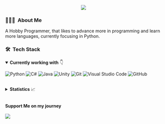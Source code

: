 <p align="center">
<img src="https://capsule-render.vercel.app/api?type=waving&color=timeGradient&height=300&&section=header&text=HI%20THERE!&fontSize=90&fontAlign=50&fontAlignY=30&desc=I%20am%20zSynctic!&descAlign=50&descSize=30&animation=twinkling">
</p>

<h3> 👨🏻‍💻 &nbsp;About Me </h3>

A Hobby Programmer, that likes to advance more in programming and learn more languages, currently focusing in Python.

<h3> 🛠 &nbsp;Tech Stack</h3>

<details open>
  <summary><b>Currently working with</b> 👇</summary>
  
  <p></p>
  
  ![Python](https://img.shields.io/badge/Python-3776AB?style=for-the-badge&logo=python&logoColor=white)
  ![C#](https://img.shields.io/badge/C%23-239120?style=for-the-badge&logo=c-sharp&logoColor=white)
  ![Java](https://res.cloudinary.com/practicaldev/image/fetch/s--KR6jSVNe--/c_limit%2Cf_auto%2Cfl_progressive%2Cq_auto%2Cw_880/https://img.shields.io/badge/Java-ED8B00%3Fstyle%3Dfor-the-badge%26logo%3Djava%26logoColor%3Dwhite)
  ![Unity](https://img.shields.io/badge/Unity-100000?style=for-the-badge&logo=unity&logoColor=white)
  ![Git](https://img.shields.io/badge/GIT-E44C30?style=for-the-badge&logo=git&logoColor=white)
  ![Visual Studio Code](https://img.shields.io/badge/Visual_Studio_Code-0078D4?style=for-the-badge&logo=visual%20studio%20code&logoColor=white)
  ![GitHub](https://img.shields.io/badge/-GitHub-333333?style=for-the-badge&logo=github)

</details>
<br/>

<details>
  <summary><b>Statistics</b> 📈</summary>
</p>
  
  <div align="center">
  
  <a href="https://github.com/zSynctic">
    <!--
    <img align="center" src="https://github-readme-stats.vercel.app/api?username=zSynctic&count_private=true&include_all_commits=true&show_icons=true&hide_border=true" alt="zSynctic's github stats" />
    -->
    <img align="center" src="https://github-readme-stats-one-bice.vercel.app/api?username=zSynctic&theme=github_dark&count_private=true&include_all_commits=true&show_icons=true&hide_border=true&role=OWNER,ORGANIZATION_MEMBER,COLLABORATOR" alt="zSynctic's github stats" />  <img width="400" src="https://github-readme-streak-stats.herokuapp.com/?user=zSynctic&theme=github_dark&hide_border=true&date_format=M%20j%5B%2C%20Y%5D" alt="zSynctic's github streak stats">
  </a>
  
  <p></p>
  
  ![visitors](https://komarev.com/ghpvc/?username=zSynctic&label=Vistors&style=flat-square)

  </div>
</details>

<br/>
</p>

**Support Me on my journey** <br />
<br/>
<a href="https://www.buymeacoffee.com/zsynctic"><img src="https://img.buymeacoffee.com/button-api/?text=Buy me a coffee&emoji=&slug=zsynctic&button_colour=5F7FFF&font_colour=ffffff&font_family=Comic&outline_colour=000000&coffee_colour=FFDD00" /></a>
